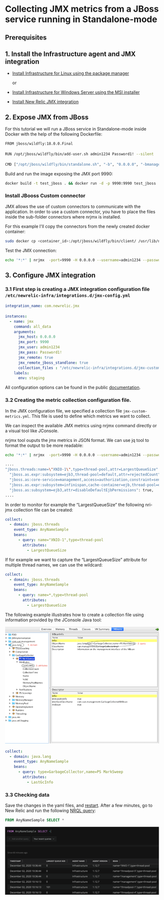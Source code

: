 # Collecting JMX metrics from a JBoss service running in Standalone-mode

## Prerequisites

##  1. <a name='InstalltheInfrastructureagent'></a>Install the Infrastructure agent and JMX integration

- [Install Infrastructure for Linux using the package manager](https://docs.newrelic.com/docs/infrastructure/install-configure-manage-infrastructure/linux-installation/install-infrastructure-linux-using-package-manager)

  or 

- [Install Infrastructure for Windows Server using the MSI installer](https://docs.newrelic.com/docs/infrastructure/install-configure-manage-infrastructure/windows-installation/install-infrastructure-windows-server-using-msi-installer)

- [Install New Relic JMX integration](https://docs.newrelic.com/docs/integrations/host-integrations/host-integrations-list/jmx-monitoring-integration#install)

## 2. Expose JMX from JBoss

For this tutorial we will run a JBoss service in Standalone-mode inside Docker with the help of the following Dockerfile:

```bash
FROM jboss/wildfly:18.0.0.Final

RUN /opt/jboss/wildfly/bin/add-user.sh admin1234 Password1! --silent

CMD ["/opt/jboss/wildfly/bin/standalone.sh", "-b", "0.0.0.0", "-bmanagement", "0.0.0.0"]
```

Build and run the image exposing the JMX port 9990:

```bash	
docker build -t test_jboss . && docker run -d -p 9990:9990 test_jboss
```
### Install JBooss Custom connector
JMX allows the use of custom connectors to communicate with the application. In order to use a custom connector, you have to place the files inside the sub-folder connectors where nrjmx is installed.

For this example I'll copy the connectors from the newly created docker container:

```bash
sudo docker cp <container_id>:/opt/jboss/wildfly/bin/client/ /usr/lib/nrjmx/connectors/
```

Test the JMX connection:

```bash
echo '*:*' | nrjmx  -port=9990 -H 0.0.0.0 --username=admin1234 --password=Password1! -r -s
```

##  3. Configure JMX integration


### 3.1 First step is creating a JMX integration configuration file `/etc/newrelic-infra/integrations.d/jmx-config.yml`

```yaml
integration_name: com.newrelic.jmx

instances:
  - name: jmx
    command: all_data
    arguments:
      jmx_host: 0.0.0.0
      jmx_port: 9990
      jmx_user: admin1234
      jmx_pass: Password1!
      jmx_remote: true
      jmx_remote_jboss_standlone: true
      collection_files : "/etc/newrelic-infra/integrations.d/jmx-custom-metrics.yml"
    labels:
      env: staging
```

All configuration options can be found in the public [documentation](https://docs.newrelic.com/docs/integrations/host-integrations/host-integrations-list/jmx-monitoring-integration#config).

### 3.2 Creating the metric collection configuration file.
In the JMX configuration file, we specified a collection file `jmx-custom-metrics.yml`. This file is used to define which metrics we want to collect.

We can inspect the available JMX metrics using nrjmx command directly or a visual tool like  JConsole.


nrjmx tool ouputs the jmx metrics in JSON format. We can use jq tool to format the output to be more readable:

```bash
echo '*:*' | nrjmx  -port=9990 -H 0.0.0.0 --username=admin1234 --password=Password1! -r -s | jq
```

```bash
....
"jboss.threads:name=\"XNIO-1\",type=thread-pool,attr=LargestQueueSize": 0,
  "jboss.as.expr:subsystem=ejb3,thread-pool=default,attr=rejectedCount": "0",
  "jboss.as:core-service=management,access=authorization,constraint=sensitivity-classification,type=elytron,classification=elytron-security,attr=defaultRequiresRead": true,
  "jboss.as.expr:subsystem=infinispan,cache-container=ejb,thread-pool=expiration,attr=maxThreads": "1",
  "jboss.as:subsystem=ejb3,attr=disableDefaultEjbPermissions": true,
....
```

In order to monitor for example the “LargestQueueSize” the following nri-jmx collection file can be created:

```yaml
collect:
  - domain: jboss.threads
    event_type: AnyNameSample
    beans:
      - query: name="XNIO-1",type=thread-pool
        attributes:
          - LargestQueueSize
```

If for example we want to capture the “LargestQueueSize” attribute for multiple thread names, we can use the wildcard:

```yaml
collect:
  - domain: jboss.threads
    event_type: AnyNameSample
    beans:
      - query: name=*,type=thread-pool
        attributes:
          - LargestQueueSize
```

The following example illustrates how to create a collection file using information provided by the JConsole Java tool:

![](./img/jconsole.png)

```yaml
collect:
  - domain: java.lang
    event_type: AnyNameSample
    beans:
      - query: type=GarbageCollector,name=PS MarkSweep
        attributes:
          - LastGcInfo
```

### 3.3 Checking data

Save the changes in the yaml files, and [restart](https://docs.newrelic.com/docs/infrastructure/install-infrastructure-agent/manage-your-agent/start-stop-restart-infrastructure-agent). After a few minutes, go to New Relic and run the following [NRQL query](https://docs.newrelic.com/docs/query-data/nrql-new-relic-query-language):

```sql 
FROM AnyNameSample SELECT *
```

![](./img/query.png)


